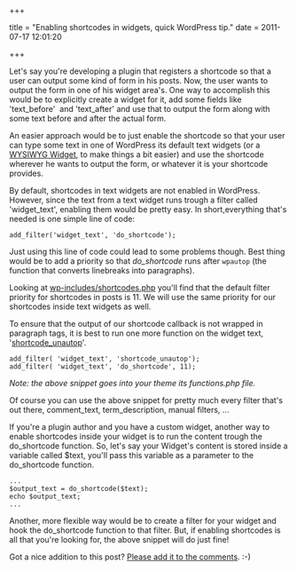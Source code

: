 +++

title = "Enabling shortcodes in widgets, quick WordPress tip."
date = 2011-07-17 12:01:20

+++

Let's say you're developing a plugin that registers a shortcode so that a user can output some kind of form in his posts. Now, the user wants to output the form in one of his widget area's. One way to accomplish this would be to explicitly create a widget for it, add some fields like 'text_before'  and 'text_after' and use that to output the form along with some text before and after the actual form.

An easier approach would be to just enable the shortcode so that your user can type some text in one of WordPress its default text widgets (or a <a href="https://www.dannyvankooten.com/wordpress-plugins/wysiwyg-widgets/">WYSIWYG Widget</a>, to make things a bit easier) and use the shortcode wherever he wants to output the form, or whatever it is your shortcode provides.

By default, shortcodes in text widgets are not enabled in WordPress. However, since the text from a text widget runs trough a filter called 'widget_text', enabling them would be pretty easy. In short,everything that's needed is one simple line of code:

```php?start_inline=1
add_filter('widget_text', 'do_shortcode');
```

Just using this line of code could lead to some problems though. Best thing would be to add a priority so that <em>do_shortcode</em> runs after `wpautop` (the function that converts linebreaks into paragraphs). 

Looking at <a href="https://core.trac.wordpress.org/browser/tags/3.2.1/wp-includes/shortcodes.php#L296">wp-includes/shortcodes.php</a> you'll find that the default filter priority for shortcodes in posts is 11. We will use the same priority for our shortcodes inside text widgets as well.

To ensure that the output of our shortcode callback is not wrapped in paragraph tags, it is best to run one more function on the widget text, '<a href="https://core.trac.wordpress.org/browser/tags/3.2.1/wp-includes/formatting.php#L235">shortcode_unautop</a>'.

```php?start_inline=1
add_filter( 'widget_text', 'shortcode_unautop');
add_filter( 'widget_text', 'do_shortcode', 11);
```

<em>Note: the above snippet goes into your theme its <em>functions.php</em> file.</em>

Of course you can use the above snippet for pretty much every filter that's out there, comment_text, term_description, manual filters, ... 

If you're a plugin author and you have a custom widget, another way to enable shortcodes inside your widget is to run the content trough the do_shortcode function. So, let's say your Widget's content is stored inside a variable called $text, you'll pass this variable as a parameter to the do_shortcode function.

```php?start_inline=1
...
$output_text = do_shortcode($text);
echo $output_text;
...
```

Another, more flexible way would be to create a filter for your widget and hook the do_shortcode function to that filter. But, if enabling shortcodes is all that you're looking for, the above snippet will do just fine!

Got a nice addition to this post? <a href="#respond">Please add it to the comments</a>. :-)
